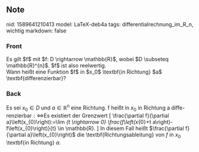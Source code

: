 ## Note
nid: 1589641210413
model: LaTeX-deb4a
tags: differentialrechnung_im_R_n, wichtig
markdown: false

### Front
<div>Es gilt $f$ mit $f: D \rightarrow \mathbb{R}$, wobei $D \subseteq \mathbb{R}^{n}$. $f$ ist also reelwertig.
</div><div>
</div>Wann heißt eine Funktion $f$ in $x_0$ \textbf{in Richtung} $a$ \textbf{differenzierbar}?

### Back
Es sei $x_{0} \in D$ und $a \in \mathbb{R}^{n}$ eine Richtung. f heißt in $x_{0}$ in Richtung a diffe-
renzierbar$: \Longleftrightarrow$Es existiert der Grenzwert
\[
\frac{\partial f}{\partial a}\left(x_{0}\right):=\lim _{t \rightarrow 0} \frac{f\left(x_{0}+t a\right)-f\left(x_{0}\right)}{t} \in \mathbb{R}.
\]
In diesem Fall heißt $\frac{\partial f}{\partial a}\left(x_{0}\right)$ die \textbf{Richtungsableitung} von $f$ in $x_{0}$ \textbf{in Richtung}
$a$.
